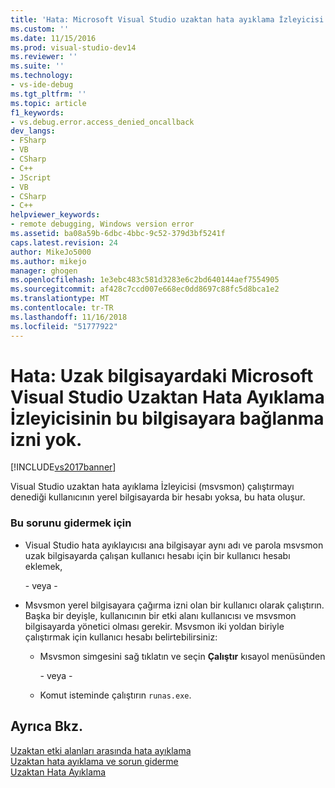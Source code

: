 ```yaml
---
title: 'Hata: Microsoft Visual Studio uzaktan hata ayıklama İzleyicisi uzak bilgisayarda bu bilgisayara bağlanma izni yok | Microsoft Docs'
ms.custom: ''
ms.date: 11/15/2016
ms.prod: visual-studio-dev14
ms.reviewer: ''
ms.suite: ''
ms.technology:
- vs-ide-debug
ms.tgt_pltfrm: ''
ms.topic: article
f1_keywords:
- vs.debug.error.access_denied_oncallback
dev_langs:
- FSharp
- VB
- CSharp
- C++
- JScript
- VB
- CSharp
- C++
helpviewer_keywords:
- remote debugging, Windows version error
ms.assetid: ba08a59b-6dbc-4bbc-9c52-379d3bf5241f
caps.latest.revision: 24
author: MikeJo5000
ms.author: mikejo
manager: ghogen
ms.openlocfilehash: 1e3ebc483c581d3283e6c2bd640144aef7554905
ms.sourcegitcommit: af428c7ccd007e668ec0dd8697c88fc5d8bca1e2
ms.translationtype: MT
ms.contentlocale: tr-TR
ms.lasthandoff: 11/16/2018
ms.locfileid: "51777922"
---
```

# <a name="error-the-microsoft-visual-studio-remote-debugging-monitor-on-the-remote-computer-does-not-have-permission-to-connect-to-this-computer"></a>Hata: Uzak bilgisayardaki Microsoft Visual Studio Uzaktan Hata Ayıklama İzleyicisinin bu bilgisayara bağlanma izni yok.
[!INCLUDE[vs2017banner](../includes/vs2017banner.md)]

Visual Studio uzaktan hata ayıklama İzleyicisi (msvsmon) çalıştırmayı denediği kullanıcının yerel bilgisayarda bir hesabı yoksa, bu hata oluşur.  
  
### <a name="to-fix-this-problem"></a>Bu sorunu gidermek için  
  
- Visual Studio hata ayıklayıcısı ana bilgisayar aynı adı ve parola msvsmon uzak bilgisayarda çalışan kullanıcı hesabı için bir kullanıcı hesabı eklemek,  
  
   \- veya -  
  
- Msvsmon yerel bilgisayara çağırma izni olan bir kullanıcı olarak çalıştırın. Başka bir deyişle, kullanıcının bir etki alanı kullanıcısı ve msvsmon bilgisayarda yönetici olması gerekir. Msvsmon iki yoldan biriyle çalıştırmak için kullanıcı hesabı belirtebilirsiniz:  
  
  - Msvsmon simgesini sağ tıklatın ve seçin **Çalıştır** kısayol menüsünden  
  
    \- veya -  
  
  - Komut isteminde çalıştırın `runas.exe`.  
  
## <a name="see-also"></a>Ayrıca Bkz.  
 [Uzaktan etki alanları arasında hata ayıklama](http://msdn.microsoft.com/library/8e697ce1-55e8-4ab0-a05f-f87225e2f29b)   
 [Uzaktan hata ayıklama ve sorun giderme](../debugger/remote-debugging-errors-and-troubleshooting.md)   
 [Uzaktan Hata Ayıklama](../debugger/remote-debugging.md)



